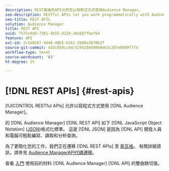 ```yaml
---
description: REST風格的API允許您以寫程式方式使用Audience Manager。
seo-description: RESTful APIs let you work programmatically with Audience Manager.
seo-title: REST APIs
solution: Audience Manager
title: REST API
uuid: f575c8dd-7381-4b55-8228-26eb87fbef64
feature: API
exl-id: 2c5d0567-9d48-48b5-b261-2b00a3070b2f
source-git-commit: 4d3c859cc4dc5294286680b0e63c287e0409f7fd
workflow-type: tm+mt
source-wordcount: '83'
ht-degree: 2%

---
```


# [!DNL REST APIs] {#rest-apis}

[!UICONTROL RESTful APIs] 允許以寫程式方式使用 [!DNL Audience Manager]。

的 [!DNL Audience Manager] [!DNL REST API] 如下 [!DNL JavaScript Object Notation] ([JSON](https://www.json.org/))格式化標準。 這是 [!DNL JSON] 是因為 [!DNL API] 開發人員和電腦可輕鬆編寫、讀取和分析查詢。

為了更簡化您的工作，我們正在遷移 [!DNL REST APIs] 至 [斯瓦格](https://swagger.io/solutions/api-documentation/)。 有關詳細資訊，請參見 [Audience ManagerAPI代碼遷移](/help/using/api/api-swagger-migration.md)。

查看 [入門](../../api/rest-api-main/aam-api-getting-started.md#getting-started-with-rest-apis) 使用前的材料 [!DNL Audience Manager] [!DNL API] 的雙曲餘切值。
